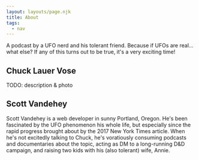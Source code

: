```yaml
---
layout: layouts/page.njk
title: About
tags:
  - nav
---
```


A podcast by a UFO nerd and his tolerant friend. Because if UFOs are real… what else? If any of this turns out to be true, it's a very exciting time!

## Chuck Lauer Vose

TODO: description & photo

## Scott Vandehey

Scott Vandehey is a web developer in sunny Portland, Oregon. He's been fascinated by the UFO phenomenon his whole life, but especially since the rapid progress brought about by the 2017 New York Times article. When he's not excitedly talking to Chuck, he's voratiously consuming podcasts and documentaries about the topic, acting as DM to a long-running D&D campaign, and raising two kids with his (also tolerant) wife, Annie.
